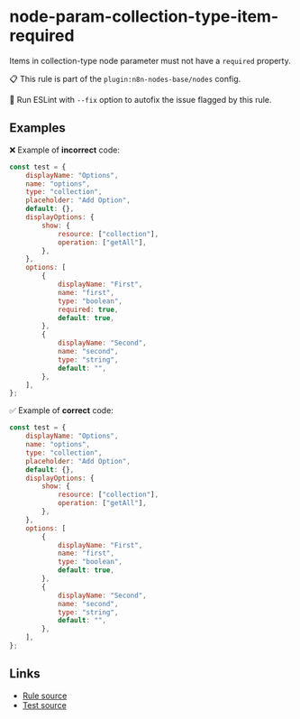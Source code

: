 [//]: # "File generated from a template. Do not edit this file directly."

# node-param-collection-type-item-required

Items in collection-type node parameter must not have a `required` property.

📋 This rule is part of the `plugin:n8n-nodes-base/nodes` config.

🔧 Run ESLint with `--fix` option to autofix the issue flagged by this rule.

## Examples

❌ Example of **incorrect** code:

```js
const test = {
	displayName: "Options",
	name: "options",
	type: "collection",
	placeholder: "Add Option",
	default: {},
	displayOptions: {
		show: {
			resource: ["collection"],
			operation: ["getAll"],
		},
	},
	options: [
		{
			displayName: "First",
			name: "first",
			type: "boolean",
			required: true,
			default: true,
		},
		{
			displayName: "Second",
			name: "second",
			type: "string",
			default: "",
		},
	],
};
```

✅ Example of **correct** code:

```js
const test = {
	displayName: "Options",
	name: "options",
	type: "collection",
	placeholder: "Add Option",
	default: {},
	displayOptions: {
		show: {
			resource: ["collection"],
			operation: ["getAll"],
		},
	},
	options: [
		{
			displayName: "First",
			name: "first",
			type: "boolean",
			default: true,
		},
		{
			displayName: "Second",
			name: "second",
			type: "string",
			default: "",
		},
	],
};
```

## Links

- [Rule source](../../lib/rules/node-param-collection-type-item-required.ts)
- [Test source](../../tests/node-param-collection-type-item-required.test.ts)
